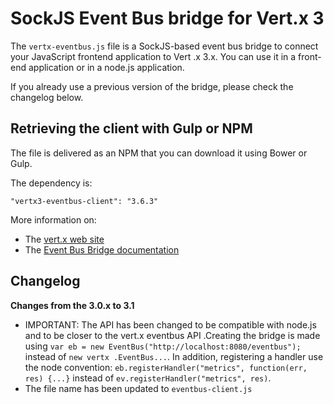 # SockJS Event Bus bridge for Vert.x 3

The `vertx-eventbus.js` file is a SockJS-based event bus bridge to connect your JavaScript frontend application to Vert
.x 3.x. You can use it in a front-end application or in a node.js application.

If you already use a previous version of the bridge, please check the changelog below. 

## Retrieving the client with Gulp or NPM

The file is delivered as an NPM that you can download it using Bower or Gulp.

The dependency is:

```
"vertx3-eventbus-client": "3.6.3"
```

More information on:

* The [vert.x web site](http://vertx.io) 
* The [Event Bus Bridge documentation](http://vertx.io/docs/vertx-web/java/#_sockjs_event_bus_bridge) 

## Changelog

**Changes from the 3.0.x to 3.1**

* IMPORTANT: The API has been changed to be compatible with node.js and to be closer to the vert.x eventbus API
.Creating  the bridge is made using `var eb = new EventBus("http://localhost:8080/eventbus");` instead of `new vertx
.EventBus...`. In addition, registering a handler use the node convention: 
`eb.registerHandler("metrics", function(err, res) {...}` instead of `ev.registerHandler("metrics", res)`.
* The file name has been updated to `eventbus-client.js`